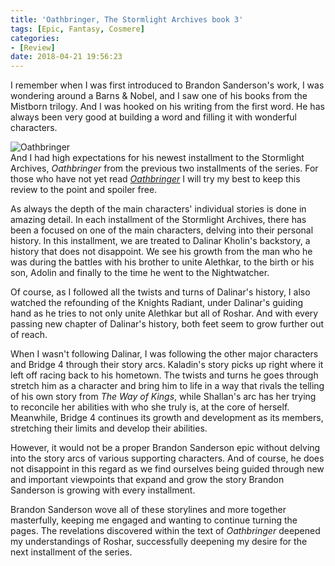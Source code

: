 ```yaml
---
title: 'Oathbringer, The Stormlight Archives book 3'
tags: [Epic, Fantasy, Cosmere]
categories:
- [Review]
date: 2018-04-21 19:56:23
---
```

I remember when I was first introduced to Brandon Sanderson's work, I was wondering around a Barns & Nobel, and I saw one of his books from the Mistborn trilogy.  And I was hooked on his writing from the first word.  He has always been very good at building a word and filling it with wonderful characters.  <!-- more --><div class="embedded-image-left">![Oathbringer](./oathbringer-cover.jpg)</div>And I had high expectations for his newest installment to the Stormlight Archives, _Oathbringer_ from the previous two installments of the series.  For those who have not yet read [_Oathbringer_](https://www.amazon.com/gp/product/076532637X/ref=as_li_tl?ie=UTF8&camp=1789&creative=9325&creativeASIN=076532637X&linkCode=as2&tag=mysite009e-20&linkId=c0b7306478edf1caf20601d4194792f7) I will try my best to keep this review to the point and spoiler free.  

As always the depth of the main characters' individual stories is done in amazing detail.  In each installment of the Stormlight Archives, there has been a focused on one of the main characters, delving into their personal history.  In this installment, we are treated to Dalinar Kholin's backstory, a history that does not disappoint.  We see his growth from the man who he was during the battles with his brother to unite Alethkar, to the birth or his son, Adolin and finally to the time he went to the Nightwatcher.  

Of course, as I followed all the twists and turns of Dalinar's history, I also watched the refounding of the Knights Radiant, under Dalinar's guiding hand as he tries to not only unite Alethkar but all of Roshar.  And with every passing new chapter of Dalinar's history, both feet seem to grow further out of reach.

When I wasn't following Dalinar, I was following the other major characters and Bridge 4 through their story arcs.  Kaladin's story picks up right where it left off racing back to his hometown.  The twists and turns he goes through stretch him as a character and bring him to life in a way that rivals the telling of his own story from _The Way of Kings_, while Shallan's arc has her trying to reconcile her abilities with who she truly is, at the core of herself.  Meanwhile, Bridge 4 continues its growth and development as its members, stretching their limits and develop their abilities.

However, it would not be a proper Brandon Sanderson epic without delving into the story arcs of various supporting characters.  And of course, he does not disappoint in this regard as we find ourselves being guided through new and important viewpoints that expand and grow the story Brandon Sanderson is growing with every installment.

Brandon Sanderson wove all of these storylines and more together masterfully, keeping me engaged and wanting to continue turning the pages.  The revelations discovered within the text of _Oathbringer_ deepened my understandings of Roshar, successfully deepening my desire for the next installment of the series.